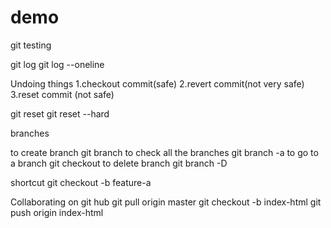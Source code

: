# demo
git testing

git log
git log --oneline

Undoing things
1.checkout commit(safe)
2.revert commit(not very safe)
3.reset commit (not safe)

git reset <commit num>
git reset <commit num> --hard

branches

to create branch
	git branch <branch-name>
to check all the branches
	git branch -a
to go to a branch
	git checkout <branch-name>
to delete branch
	git branch -D <branch-name>

shortcut
	git checkout -b feature-a

Collaborating on git hub
	git pull origin master
	git checkout -b index-html
	git push origin index-html
